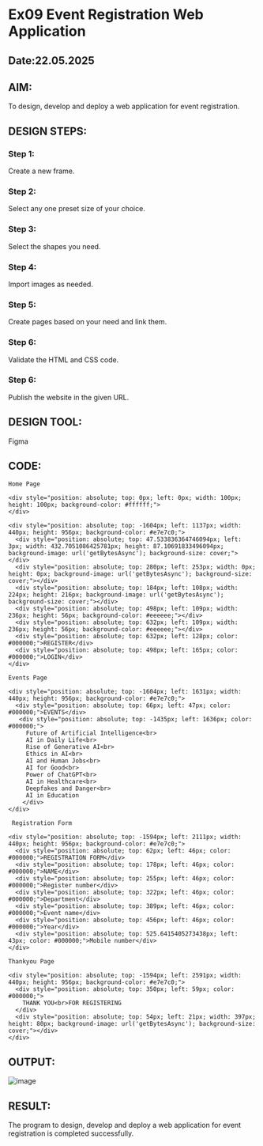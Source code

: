 # Ex09 Event Registration Web Application
## Date:22.05.2025

## AIM:
To design, develop and deploy a web application for event registration.

## DESIGN STEPS:

### Step 1:
Create a new frame.

### Step 2:
Select any one preset size of your choice.

### Step 3:
Select the shapes you need.

### Step 4:
Import images as needed.

### Step 5:
Create pages based on your need and link them.

### Step 6:

Validate the HTML and CSS code.

### Step 6:

Publish the website in the given URL.

## DESIGN TOOL:
Figma

## CODE:
```
Home Page

<div style="position: absolute; top: 0px; left: 0px; width: 100px; height: 100px; background-color: #ffffff;">
</div>

<div style="position: absolute; top: -1604px; left: 1137px; width: 440px; height: 956px; background-color: #e7e7c0;">
  <div style="position: absolute; top: 47.533836364746094px; left: 3px; width: 432.7051086425781px; height: 87.10691833496094px; background-image: url('getBytesAsync'); background-size: cover;"></div>
  <div style="position: absolute; top: 280px; left: 253px; width: 0px; height: 0px; background-image: url('getBytesAsync'); background-size: cover;"></div>
  <div style="position: absolute; top: 184px; left: 108px; width: 224px; height: 216px; background-image: url('getBytesAsync'); background-size: cover;"></div>
  <div style="position: absolute; top: 498px; left: 109px; width: 236px; height: 56px; background-color: #eeeeee;"></div>
  <div style="position: absolute; top: 632px; left: 109px; width: 236px; height: 56px; background-color: #eeeeee;"></div>
  <div style="position: absolute; top: 632px; left: 128px; color: #000000;">REGISTER</div>
  <div style="position: absolute; top: 498px; left: 165px; color: #000000;">LOGIN</div>
</div>             

Events Page

<div style="position: absolute; top: -1604px; left: 1631px; width: 440px; height: 956px; background-color: #e7e7c0;">
  <div style="position: absolute; top: 66px; left: 47px; color: #000000;">EVENTS</div>
   <div style="position: absolute; top: -1435px; left: 1636px; color: #000000;">
     Future of Artificial Intelligence<br>
     AI in Daily Life<br>
     Rise of Generative AI<br>
     Ethics in AI<br>
     AI and Human Jobs<br>
     AI for Good<br>
     Power of ChatGPT<br>
     AI in Healthcare<br>
     Deepfakes and Danger<br>
     AI in Education
    </div>
</div>
 
 Registration Form

<div style="position: absolute; top: -1594px; left: 2111px; width: 440px; height: 956px; background-color: #e7e7c0;">
  <div style="position: absolute; top: 62px; left: 46px; color: #000000;">REGISTRATION FORM</div>
  <div style="position: absolute; top: 178px; left: 46px; color: #000000;">NAME</div>
  <div style="position: absolute; top: 255px; left: 46px; color: #000000;">Register number</div>
  <div style="position: absolute; top: 322px; left: 46px; color: #000000;">Department</div>
  <div style="position: absolute; top: 389px; left: 46px; color: #000000;">Event name</div>
  <div style="position: absolute; top: 456px; left: 46px; color: #000000;">Year</div>
  <div style="position: absolute; top: 525.6415405273438px; left: 43px; color: #000000;">Mobile number</div>
</div>

Thankyou Page

<div style="position: absolute; top: -1594px; left: 2591px; width: 440px; height: 956px; background-color: #e7e7c0;">
  <div style="position: absolute; top: 350px; left: 59px; color: #000000;">
    THANK YOU<br>FOR REGISTERING
  </div>
  <div style="position: absolute; top: 54px; left: 21px; width: 397px; height: 80px; background-image: url('getBytesAsync'); background-size: cover;"></div>
</div>

```

## OUTPUT:
![image](https://github.com/user-attachments/assets/265774ee-d084-48af-9600-a5cee073bebf)


## RESULT:
The program to design, develop and deploy a web application for event registration is completed successfully.

